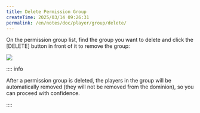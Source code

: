 ```yaml
---
title: Delete Permission Group
createTime: 2025/03/14 09:26:31
permalink: /en/notes/doc/player/group/delete/
---
```


On the permission group list, find the group you want to delete and click the [DELETE] button in front of it to remove the group:

![](/player/group/delete/1.png)

:::: info

After a permission group is deleted, the players in the group will be automatically removed (they will not be removed from the dominion), so you can proceed with confidence.

::::